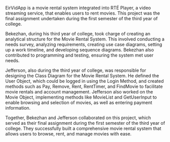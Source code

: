 EirVidApp is a movie rental system integrated into RTÉ Player, a video streaming service, that enables users to rent movies. This project was the final assignment undertaken during the first semester of the third year of college.

Bekezhan, during his third year of college, took charge of creating an analytical structure for the Movie Rental System. This involved conducting a needs survey, analyzing requirements, creating use case diagrams, setting up a work timeline, and developing sequence diagrams. Bekezhan also contributed to programming and testing, ensuring the system met user needs.

Jefferson, also during the third year of college, was responsible for designing the Class Diagram for the Movie Rental System. He defined the User Object, which could be logged in using the Login Method, and created methods such as Pay, Remove, Rent, RentTimer, and FindMovie to facilitate movie rentals and account management. Jefferson also worked on the Movie Object, implementing methods like MovieList and GetUserInput to enable browsing and selection of movies, as well as entering payment information.

Together, Bekezhan and Jefferson collaborated on this project, which served as their final assignment during the first semester of the third year of college. They successfully built a comprehensive movie rental system that allows users to browse, rent, and manage movies with ease.
